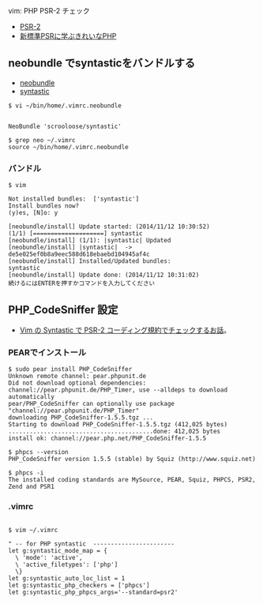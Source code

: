 vim: PHP PSR-2 チェック

- [PSR-2](http://www.php-fig.org/psr/psr-2/)
- [新標準PSRに学ぶきれいなPHP](http://www.slideshare.net/yandod/psrphp)


## neobundle でsyntasticをバンドルする

- [neobundle](https://github.com/Shougo/neobundle.vim)
- [syntastic](https://github.com/scrooloose/syntastic)


~~~
$ vi ~/bin/home/.vimrc.neobundle 


NeoBundle 'scrooloose/syntastic'
~~~

~~~
$ grep neo ~/.vimrc 
source ~/bin/home/.vimrc.neobundle
~~~

### バンドル

~~~
$ vim

Not installed bundles:  ['syntastic']
Install bundles now?
(y)es, [N]o: y

[neobundle/install] Update started: (2014/11/12 10:30:52)
(1/1) [====================] syntastic
[neobundle/install] (1/1): |syntastic| Updated
[neobundle/install] |syntastic|  -> de5e025ef0b8a9eec588d618ebaebd104945af4c
[neobundle/install] Installed/Updated bundles:
syntastic
[neobundle/install] Update done: (2014/11/12 10:31:02)
続けるにはENTERを押すかコマンドを入力してください
~~~

## PHP_CodeSniffer 設定

- [Vim の Syntastic で PSR-2 コーディング規約でチェックするお話](http://yuzuemon.hatenablog.com/entry/2014/08/13/135412)。

### PEARでインストール

~~~
$ sudo pear install PHP_CodeSniffer
Unknown remote channel: pear.phpunit.de
Did not download optional dependencies: channel://pear.phpunit.de/PHP_Timer, use --alldeps to download automatically
pear/PHP_CodeSniffer can optionally use package "channel://pear.phpunit.de/PHP_Timer"
downloading PHP_CodeSniffer-1.5.5.tgz ...
Starting to download PHP_CodeSniffer-1.5.5.tgz (412,025 bytes)
.........................................done: 412,025 bytes
install ok: channel://pear.php.net/PHP_CodeSniffer-1.5.5
~~~

~~~
$ phpcs --version
PHP_CodeSniffer version 1.5.5 (stable) by Squiz (http://www.squiz.net)
~~~

~~~
$ phpcs -i 
The installed coding standards are MySource, PEAR, Squiz, PHPCS, PSR2, Zend and PSR1
~~~

### .vimrc

~~~

$ vim ~/.vimrc

" -- for PHP syntastic  -----------------------
let g:syntastic_mode_map = {
  \ 'mode': 'active',
  \ 'active_filetypes': ['php']
  \}
let g:syntastic_auto_loc_list = 1
let g:syntastic_php_checkers = ['phpcs']
let g:syntastic_php_phpcs_args='--standard=psr2'
~~~


